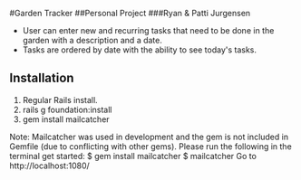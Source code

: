 #Garden Tracker
##Personal Project
###Ryan & Patti Jurgensen

* User can enter new and recurring tasks that need to be done in the garden with a description and a date.
* Tasks are ordered by date with the ability to see today's tasks.

## Installation
1. Regular Rails install.
2. rails g foundation:install
3. gem install mailcatcher

Note: Mailcatcher was used in development and the gem is not included in Gemfile (due to conflicting with other gems). Please run the following in the terminal get started: $ gem install mailcatcher $ mailcatcher Go to http://localhost:1080/
